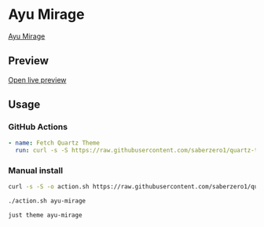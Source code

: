 # Ayu Mirage

[Ayu Mirage](#)

## Preview

[Open live preview](https://quartz-themes.github.io/ayu-mirage/)

## Usage

### GitHub Actions

```yaml
- name: Fetch Quartz Theme
  run: curl -s -S https://raw.githubusercontent.com/saberzero1/quartz-themes/master/action.sh | bash -s -- ayu-mirage
```

### Manual install

```bash
curl -s -S -o action.sh https://raw.githubusercontent.com/saberzero1/quartz-themes/master/action.sh

./action.sh ayu-mirage
```

```bash
just theme ayu-mirage
```
